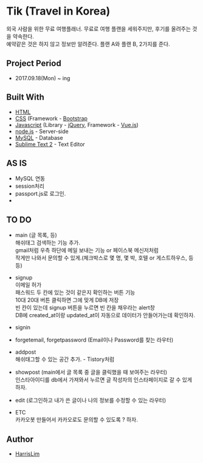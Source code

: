 # Tik (Travel in Korea)

외국 사람을 위한 무료 여행플래너. 무료로 여행 플랜을 세워주지만, 후기를 올려주는 것을 약속한다.<br> 예약같은 것은 하지 않고 정보만 알려준다. 플랜 A와 플랜 B, 2가지를 준다.

## Project Period

* 2017.09.18(Mon) ~ ing

## Built With

* [HTML](https://www.w3.org/html/)
* [CSS](https://www.w3.org/Style/CSS/) (Framework - [Bootstrap](https://getbootstrap.com/)
* [Javascript](https://www.javascript.com/) (Library - [jQuery](https://jquery.com/), Framework - [Vue.js](https://vuejs.org/))
* [node.js](https://nodejs.org/en/) - Server-side
* [MySQL](https://www.mysql.com/) - Database
* [Sublime Text 2](http://www.sublimetext.com/2) - Text Editor

## AS IS

* MySQL 연동
* session처리
* passport.js로 로그인.
*

## TO DO

* main (글 목록, 등)<br>
	해쉬태그 검색하는 기능 추가.<br>
	gmail처럼 우측 하단에 메일 보내는 기능 or 페이스북 메신저처럼<br>
	작게만 나와서 문의할 수 있게.(체크박스로 몇 명, 몇 박, 호텔 or 게스트하우스, 등등)

* signup<br>
	이메일 허가<br>
	패스워드 두 칸에 있는 것이 같은지 확인하는 버튼 기능<br>
	10대 20대 버튼 클릭하면 그에 맞게 DB에 저장<br>
	빈 칸이 있는데 signup 버튼을 누르면 빈 칸을 채우라는 alert창<br>
	DB에 created_at이랑 updated_at이 자동으로 데이터가 안들어가는데 확인하자.

* signin

* forgetemail, forgetpassword (Email이나 Password를 찾는 라우터)

* addpost<br>
	해쉬태그할 수 있는 공간 추가. - Tistory처럼

* showpost (main에서 글 목록 중 글을 클릭했을 때 보여주는 라우터)<br>
	인스타아이디를 db에서 가져와서 누르면 글 작성자의 인스타페이지로 갈 수 있게 하자.

* edit (로그인하고 내가 쓴 글이나 나의 정보를 수정할 수 있는 라우터)

* ETC<br>
	카카오봇 만들어서 카카오로도 문의할 수 있도록 ? 하자.
## Author

* [HarrisLim](https://github.com/HarrisLim)<br><br>